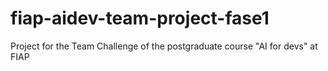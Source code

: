 # fiap-aidev-team-project-fase1
Project for the Team Challenge of the postgraduate course "AI for devs" at FIAP
